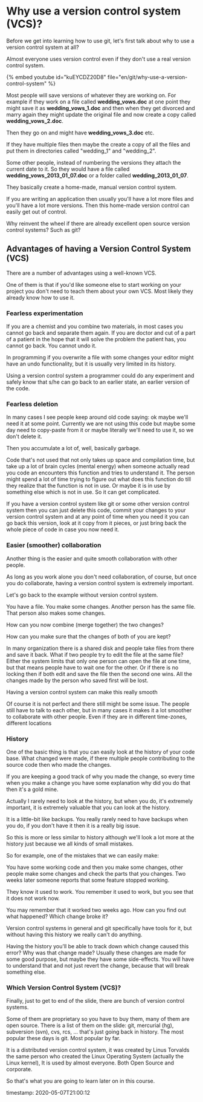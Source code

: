# Why use a version control system (VCS)?

Before we get into learning how to use git, let's first talk about why to use a version control system at all?

Almost everyone uses version control even if they don't use a real version control system.


{% embed youtube id="kuEYCDZ20D8" file="en/git/why-use-a-version-control-system" %}

Most people will save versions of whatever they are working on.
For example if they work on a file called **wedding_vows.doc** at one point they might save it
as **wedding_vows_1.doc** and then when they get divorced and marry again they might update the original file
and now create a copy called **wedding_vows_2.doc**.

Then they go on and might have **wedding_vows_3.doc** etc.

If they have multiple files then maybe the create a copy of all the files and put them in directories called "wedding_1" and "wedding_2".

Some other people, instead of numbering the versions they attach the current date to it. So they would have a file called
**wedding_vows_2013_01_07.doc** or a folder called **wedding_2013_01_07**.


They basically create a home-made, manual version control system.


If you are writing an application then usually you'll have a lot more files and you'll have a lot more versions.
Then this home-made version control can easily get out of control.

Why reinvent the wheel if there are already excellent open source version control systems? Such as git?

## Advantages of having a Version Control System (VCS)

There are a number of advantages using a well-known VCS.

One of them is that if you'd like someone else to start working on your project you don't need to teach them about your own VCS. Most likely they already know how to use it.


### Fearless experimentation

If you are a chemist and you combine two materials, in most cases you cannot go back and separate them again.
If you are doctor and cut of a part of a patient in the hope that it will solve the problem the patient has, you cannot go back. You cannot undo it.

In programming if you overwrite a file with some changes your editor might have an undo functionality, but it is usually very limited in its history.

Using a version control system a programmer could do any experiment and safely know that s/he can go back to an earlier state, an earlier version of the code.

### Fearless deletion

In many cases I see people keep around old code saying: ok maybe we'll need it at some point. Currently we are not using this code but maybe some day
need to copy-paste from it or maybe literally we'll need to use it, so we don't delete it.

Then you accumulate a lot of, well, basically garbage.

Code that's not used that not only takes up space and compilation time, but take up a lot of brain cycles (mental energy)
when someone actually read you code an encounters this function and tries to understand it.
The person might spend a lot of time trying to figure out what does this function do till they realize that the function is not in use.
Or maybe it is in use by something else which is not in use. So it can get complicated.

If you have a version control system like git or some other version control system then you can just delete this code,
commit your changes to your version control system and at any point of time when you need it you can go back this version, look at it
copy from it pieces, or just bring back the whole piece of code in case you now need it.

### Easier (smoother) collaboration

Another thing is the easier and quite smooth collaboration with other people.

As long as you work alone you don't need collaboration, of course, but once you do collaborate, having a version control system
is extremely important.

Let's go back to the example without version control system.

You have a file. You make some changes. Another person has the same file. That person also makes some changes.

How can you now combine (merge together) the two changes?

How can you make sure that the changes of both of you are kept?

In many organization there is a shared disk and people take files from there and save it back. What if two people try to edit the file at the same file?
Either the system limits that only one person can open the file at one time, but that means people have to wait one for the other.
Or if there is no locking then if both edit and save the file then the second one wins. All the changes made by the person who saved first will be lost.

Having a version control system can make this really smooth

Of course it is not perfect and there still might be some issue. The people still have to talk to each other, but in many cases it makes it a lot smoother
to collaborate with other people. Even if they are in different time-zones, different locations

### History

One of the basic thing is that you can easily look at the history of your code base.
What changed were made, if there multiple people contributing to the source code then who made the changes.

If you are keeping a good track of why you made the change, so every time when you make a change you have some explanation why did you do that
then it's a gold mine.

Actually I rarely need to look at the history, but when you do, it's extremely important, it is extremely valuable that you can look at the history.

It is a little-bit like backups. You really rarely need to have backups when you do, if you don't have it then it is a really big issue.

So this is more or less similar to history although we'll look a lot more at the history just because we all kinds of small mistakes.

So for example, one of the mistakes that we can easily make:

You have some working code and then you make some changes, other people make some changes and check the parts that you changes.
Two weeks later someone reports that some feature stopped working.

They know it used to work. You remember it used to work, but you see that it does not work now.

You may remember that it worked two weeks ago. How can you find out what happened? Which change broke it?

Version control systems in general and git specifically have tools for it, but without having this history we really can't do anything.

Having the history you'll be able to track down which change caused this error? Why was that change made?
Usually these changes are made for some good purpose, but maybe they have some side-effects.
You will have to understand that and not just revert the change, because that will break something else.

### Which Version Control System (VCS)?

Finally, just to get to end of the slide, there are bunch of version control systems.

Some of them are proprietary so you have to buy them, many of them are open source. There is a list of them on the slide:
git, mercurial (hg), subversion (svn), cvs, rcs, ... that's just going back in history.
The most popular these days is git. Most popular by far.

It is a distributed version control system, it was created by Linus Torvalds the same person who created the Linux Operating System (actually the Linux kernel),
It is used by almost everyone. Both Open Source and corporate.

So that's what you are going to learn later on in this course.


timestamp: 2020-05-07T21:00:12

